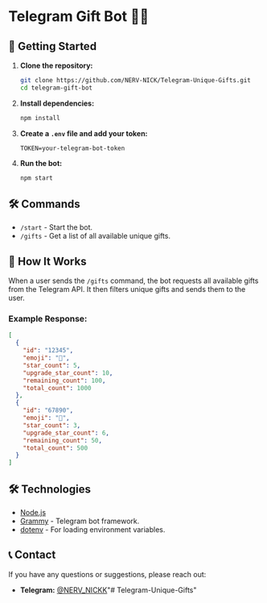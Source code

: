 # Telegram Gift Bot 🤖🎁

## 🚀 Getting Started

1. **Clone the repository:**
   ```bash
   git clone https://github.com/NERV-NICK/Telegram-Unique-Gifts.git
   cd telegram-gift-bot
   ```

2. **Install dependencies:**
   ```bash
   npm install
   ```

3. **Create a `.env` file and add your token:**
   ```env
   TOKEN=your-telegram-bot-token
   ```

4. **Run the bot:**
   ```bash
   npm start
   ```

## 🛠 Commands

- `/start` - Start the bot.
- `/gifts` - Get a list of all available unique gifts.

## 🎁 How It Works

When a user sends the `/gifts` command, the bot requests all available gifts from the Telegram API. It then filters unique gifts and sends them to the user.

### Example Response:
```json
[
  {
    "id": "12345",
    "emoji": "🎁",
    "star_count": 5,
    "upgrade_star_count": 10,
    "remaining_count": 100,
    "total_count": 1000
  },
  {
    "id": "67890",
    "emoji": "🎉",
    "star_count": 3,
    "upgrade_star_count": 6,
    "remaining_count": 50,
    "total_count": 500
  }
]
```

## 🛠 Technologies

- [Node.js](https://nodejs.org/)
- [Grammy](https://grammy.dev/) - Telegram bot framework.
- [dotenv](https://www.npmjs.com/package/dotenv) - For loading environment variables.


## 📞 Contact

If you have any questions or suggestions, please reach out:

- **Telegram:** [@NERV_NICKK](https://t.me/NERV_NICKK)"# Telegram-Unique-Gifts" 
